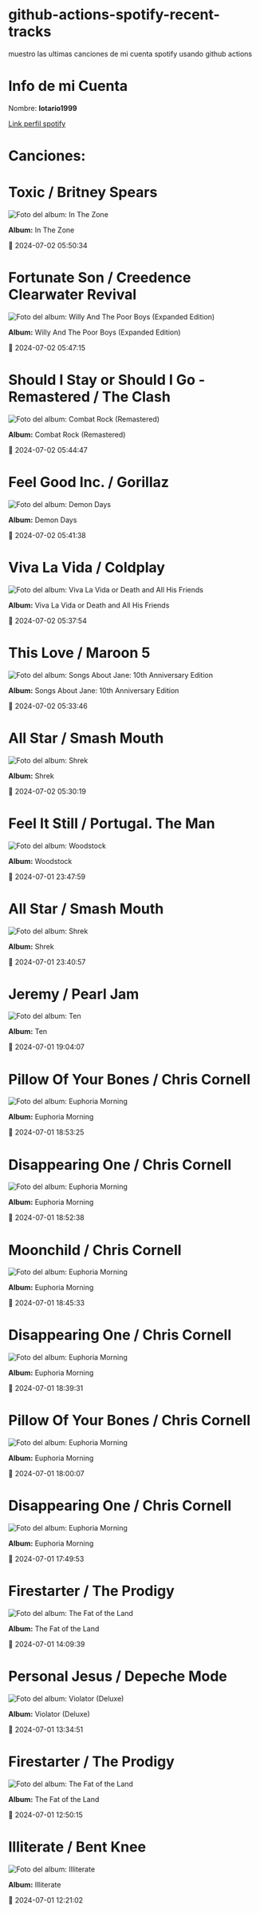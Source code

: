 

# github-actions-spotify-recent-tracks        

muestro las ultimas canciones de mi cuenta spotify usando github actions

# Info de mi Cuenta
Nombre: **lotario1999**

[Link perfil spotify](https://open.spotify.com/user/lotario1999)

# Canciones:



# **Toxic** / Britney Spears

![Foto del album: In The Zone](https://i.scdn.co/image/ab67616d00001e02efc6988972cb04105f002cd4)

**Album:** In The Zone

📅 2024-07-02 05:50:34


# **Fortunate Son** / Creedence Clearwater Revival

![Foto del album: Willy And The Poor Boys (Expanded Edition)](https://i.scdn.co/image/ab67616d00001e029f39192f9f8ca1c90847b3e5)

**Album:** Willy And The Poor Boys (Expanded Edition)

📅 2024-07-02 05:47:15


# **Should I Stay or Should I Go - Remastered** / The Clash

![Foto del album: Combat Rock (Remastered)](https://i.scdn.co/image/ab67616d00001e0225a4df452a3c42ccc2e9288b)

**Album:** Combat Rock (Remastered)

📅 2024-07-02 05:44:47


# **Feel Good Inc.** / Gorillaz

![Foto del album: Demon Days](https://i.scdn.co/image/ab67616d00001e0219d85a472f328a6ed9b704cf)

**Album:** Demon Days

📅 2024-07-02 05:41:38


# **Viva La Vida** / Coldplay

![Foto del album: Viva La Vida or Death and All His Friends](https://i.scdn.co/image/ab67616d00001e02e21cc1db05580b6f2d2a3b6e)

**Album:** Viva La Vida or Death and All His Friends

📅 2024-07-02 05:37:54


# **This Love** / Maroon 5

![Foto del album: Songs About Jane: 10th Anniversary Edition](https://i.scdn.co/image/ab67616d00001e0292f2d790c6a97b195f66d51e)

**Album:** Songs About Jane: 10th Anniversary Edition

📅 2024-07-02 05:33:46


# **All Star** / Smash Mouth

![Foto del album: Shrek](https://i.scdn.co/image/ab67616d00001e026608b12a4cbbb2ab179c7738)

**Album:** Shrek

📅 2024-07-02 05:30:19


# **Feel It Still** / Portugal. The Man

![Foto del album: Woodstock](https://i.scdn.co/image/ab67616d00001e02af52c228c9619ff6298b08cd)

**Album:** Woodstock

📅 2024-07-01 23:47:59


# **All Star** / Smash Mouth

![Foto del album: Shrek](https://i.scdn.co/image/ab67616d00001e026608b12a4cbbb2ab179c7738)

**Album:** Shrek

📅 2024-07-01 23:40:57


# **Jeremy** / Pearl Jam

![Foto del album: Ten](https://i.scdn.co/image/ab67616d00001e02d400d27cba05bb0545533864)

**Album:** Ten

📅 2024-07-01 19:04:07


# **Pillow Of Your Bones** / Chris Cornell

![Foto del album: Euphoria Morning](https://i.scdn.co/image/ab67616d00001e02bd74dc1cdeeb5c4b57945cab)

**Album:** Euphoria Morning

📅 2024-07-01 18:53:25


# **Disappearing One** / Chris Cornell

![Foto del album: Euphoria Morning](https://i.scdn.co/image/ab67616d00001e02bd74dc1cdeeb5c4b57945cab)

**Album:** Euphoria Morning

📅 2024-07-01 18:52:38


# **Moonchild** / Chris Cornell

![Foto del album: Euphoria Morning](https://i.scdn.co/image/ab67616d00001e02bd74dc1cdeeb5c4b57945cab)

**Album:** Euphoria Morning

📅 2024-07-01 18:45:33


# **Disappearing One** / Chris Cornell

![Foto del album: Euphoria Morning](https://i.scdn.co/image/ab67616d00001e02bd74dc1cdeeb5c4b57945cab)

**Album:** Euphoria Morning

📅 2024-07-01 18:39:31


# **Pillow Of Your Bones** / Chris Cornell

![Foto del album: Euphoria Morning](https://i.scdn.co/image/ab67616d00001e02bd74dc1cdeeb5c4b57945cab)

**Album:** Euphoria Morning

📅 2024-07-01 18:00:07


# **Disappearing One** / Chris Cornell

![Foto del album: Euphoria Morning](https://i.scdn.co/image/ab67616d00001e02bd74dc1cdeeb5c4b57945cab)

**Album:** Euphoria Morning

📅 2024-07-01 17:49:53


# **Firestarter** / The Prodigy

![Foto del album: The Fat of the Land](https://i.scdn.co/image/ab67616d00001e028688e410538bc27972791f4c)

**Album:** The Fat of the Land

📅 2024-07-01 14:09:39


# **Personal Jesus** / Depeche Mode

![Foto del album: Violator (Deluxe)](https://i.scdn.co/image/ab67616d00001e02234bbbad4dce31cd2950af3e)

**Album:** Violator (Deluxe)

📅 2024-07-01 13:34:51


# **Firestarter** / The Prodigy

![Foto del album: The Fat of the Land](https://i.scdn.co/image/ab67616d00001e028688e410538bc27972791f4c)

**Album:** The Fat of the Land

📅 2024-07-01 12:50:15


# **Illiterate** / Bent Knee

![Foto del album: Illiterate](https://i.scdn.co/image/ab67616d00001e02deed5ba46ce6ef57ded308aa)

**Album:** Illiterate

📅 2024-07-01 12:21:02
